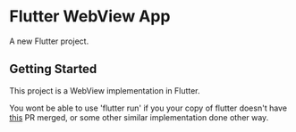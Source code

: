 # Flutter WebView App

A new Flutter project.

## Getting Started

This project is a WebView implementation in Flutter.

You wont be able to use 'flutter run' if you your copy of flutter doesn't have [this](https://github.com/flutter/flutter/pull/39651) PR merged, or some other similar implementation done other way.
